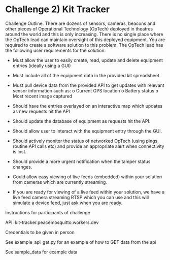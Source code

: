 # Challenge 2) Kit Tracker

Challenge Outline. There are dozens of sensors, cameras, beacons and other pieces
of Operational Technology (OpTech) deployed in theatres around the world and this
is only increasing. There is no single place where the OpTech lead can maintain
oversight of this deployed equipment. You are required to create a software solution
to this problem. The OpTech lead has the following user requirements for the
solution:

- Must allow the user to easily create, read, update and delete equipment
entries (ideally using a GUI)

- Must include all of the equipment data in the provided kit spreadsheet.
- Must pull device data from the provided API to get updates with relevant
sensor information such as:
o Current GPS location
o Battery status
o Most recent image captured

- Should have the entries overlayed on an interactive map which updates as
new requests hit the API
- Should update the database of equipment as requests hit the API.
- Should allow user to interact with the equipment entry through the GUI.
- Should actively monitor the status of networked OpTech (using pings, routine
API calls etc) and provide an appropriate alert when connectivity is lost.
- Should provide a more urgent notification when the tamper status changes.
- Could allow easy viewing of live feeds (embedded) within your solution from
cameras which are currently streaming.

- If you are ready for viewing of a live feed within your solution, we have a live feed
camera streaming RTSP which you can use and this will
simulate a device feed, just ask when you are ready.

Instructions for participants of challenge

API:  kit-tracker.peacemosquitto.workers.dev

Credentials to be given in person

See example_api_get.py for an example of how to GET data from the api

See sample_data for example data
